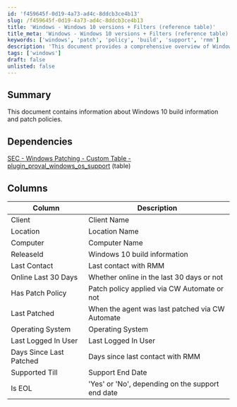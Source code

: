 ```yaml
---
id: 'f459645f-0d19-4a73-ad4c-8ddcb3ce4b13'
slug: /f459645f-0d19-4a73-ad4c-8ddcb3ce4b13
title: 'Windows - Windows 10 versions + Filters (reference table)'
title_meta: 'Windows - Windows 10 versions + Filters (reference table)'
keywords: ['windows', 'patch', 'policy', 'build', 'support', 'rmm']
description: 'This document provides a comprehensive overview of Windows 10 build information and patch policies, detailing the dependencies, columns, and key metrics related to the management and support of Windows 10 systems within an RMM environment.'
tags: ['windows']
draft: false
unlisted: false
---
```


## Summary

This document contains information about Windows 10 build information and patch policies.

## Dependencies

[SEC - Windows Patching - Custom Table - plugin_proval_windows_os_support](/docs/938cd822-f6a3-4ee3-add2-62b407e45622) (table)

## Columns

| Column                    | Description                                          |
|---------------------------|------------------------------------------------------|
| Client                    | Client Name                                         |
| Location                  | Location Name                                       |
| Computer                  | Computer Name                                       |
| ReleaseId                 | Windows 10 build information                        |
| Last Contact              | Last contact with RMM                               |
| Online Last 30 Days       | Whether online in the last 30 days or not          |
| Has Patch Policy          | Patch policy applied via CW Automate or not         |
| Last Patched              | When the agent was last patched via CW Automate     |
| Operating System          | Operating System                                    |
| Last Logged In User       | Last Logged In User                                 |
| Days Since Last Patched   | Days since last contact with RMM                    |
| Supported Till            | Support End Date                                    |
| Is EOL                   | 'Yes' or 'No', depending on the support end date   |

